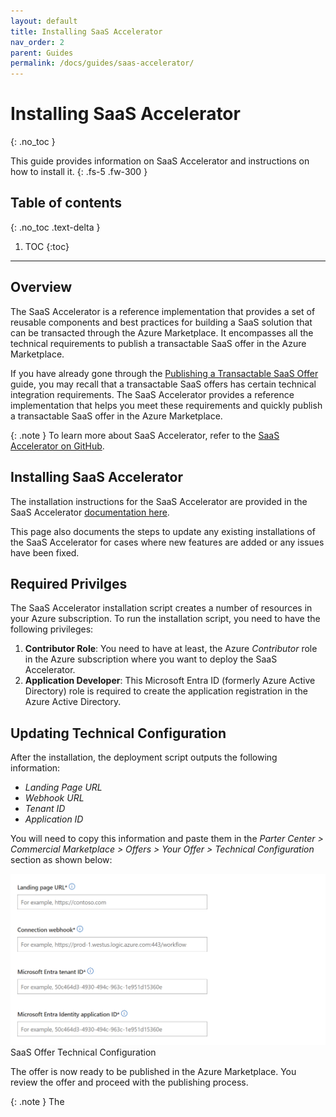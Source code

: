 ```yaml
---
layout: default
title: Installing SaaS Accelerator
nav_order: 2
parent: Guides
permalink: /docs/guides/saas-accelerator/
---
```


# Installing SaaS Accelerator
{: .no_toc }

This guide provides information on SaaS Accelerator and instructions on how to install it.
{: .fs-5 .fw-300 }

## Table of contents
{: .no_toc .text-delta }

1. TOC
{:toc}

---

## Overview

The SaaS Accelerator is a reference implementation that provides a set of reusable components and best practices for building a SaaS solution that can be transacted through the Azure Marketplace. It encompasses all the technical requirements to publish a transactable SaaS offer in the Azure Marketplace.

If you have already gone through the [Publishing a Transactable SaaS Offer](/docs/guides/transactable-saas-offer/) guide, you may recall that a transactable SaaS offers has certain technical integration requirements. The SaaS Accelerator provides a reference implementation that helps you meet these requirements and quickly publish a transactable SaaS offer in the Azure Marketplace.

{: .note }
To learn more about SaaS Accelerator, refer to the [SaaS Accelerator on GitHub](https://github.com/Azure/Commercial-Marketplace-SaaS-Accelerator).

## Installing SaaS Accelerator

The installation instructions for the SaaS Accelerator are provided in the SaaS Accelerator [documentation here](https://github.com/Azure/Commercial-Marketplace-SaaS-Accelerator/blob/main/docs/Installation-Instructions.md).

This page also documents the steps to update any existing installations of the SaaS Accelerator for cases where new features are added or any issues have been fixed.

## Required Privilges

The SaaS Accelerator installation script creates a number of resources in your Azure subscription. To run the installation script, you need to have the following privileges:

1. **Contributor Role**: You need to have at least, the Azure _Contributor_ role in the Azure subscription where you want to deploy the SaaS Accelerator.
2. **Application Developer**: This Microsoft Entra ID (formerly Azure Active Directory) role is required to create the application registration in the Azure Active Directory.

## Updating Technical Configuration

After the installation, the deployment script outputs the following information:

- _Landing Page URL_
- _Webhook URL_
- _Tenant ID_
- _Application ID_

You will need to copy this information and paste them in the _Parter Center > Commercial Marketplace > Offers > Your Offer > Technical Configuration_ section as shown below:

![Technical Configuration](/assets/images/saas-accel-tech-config.png)
SaaS Offer Technical Configuration

The offer is now ready to be published in the Azure Marketplace. You review the offer and proceed with the publishing process.

{: .note }
The 